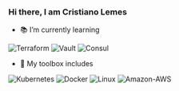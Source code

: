 ### Hi there, I am Cristiano Lemes


- 📚 I’m currently learning

![Terraform](https://img.shields.io/badge/Terraform-7B42BC?style=plastic&logo=Terraform&logoColor=white)
![Vault](https://img.shields.io/badge/Vault-000000?style=plastic&logo=Vault&logoColor=white)
![Consul](https://img.shields.io/badge/Consul-F24C53?style=plastic&logo=Consul&logoColor=white)

- 🧰 My toolbox includes

![Kubernetes](https://img.shields.io/badge/Kubernetes-326CE5?style=plastic&logo=Kubernetes&logoColor=white)
![Docker](https://img.shields.io/badge/Docker-2496ED?style=plastic&logo=Docker&logoColor=white)
![Linux](https://img.shields.io/badge/Linux-FCC624?style=plastic&logo=Linux&logoColor=white)
![Amazon-AWS](https://img.shields.io/badge/Amazon-AWS-232F3E?style=plastic&logo=Amazon-AWS&logoColor=white)


<!--
**cslemes/cslemes** is a ✨ _special_ ✨ repository because its `README.md` (this file) appears on your GitHub profile.

Here are some ideas to get you started:

- 🔭 I’m currently working on ...
- 🌱 I’m currently learning ...
- 👯 I’m looking to collaborate on ...
- 🤔 I’m looking for help with ...
- 💬 Ask me about ...
- 📫 How to reach me: ...
- 😄 Pronouns: ...
- ⚡ Fun fact: ...
-->
